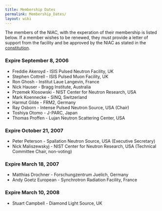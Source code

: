 ```yaml
---
title: Membership Dates
permalink: Membership_Dates/
layout: wiki
---
```


The members of the NIAC, with the experation of their membership is
listed below. If a member wishes to be renewed, they must provide a
letter of support from the facility and be approved by the NIAC as
stated in the [constitution](NIAC "wikilink").

### Expire September 8, 2006

-   Freddie Akeroyd - ISIS Pulsed Neutron Facility, UK
-   Stephen Cottrell - ISIS Pulsed Muon Facility, UK
-   Ron Ghosh - Institut Laue Langevin, France
-   Nick Hauser - Bragg Institute, Australia
-   Przemek Klosowski - NIST Center for Neutron Research, USA
-   Mark Koennecke - SINQ, Switzerland
-   Harmut Gilde - FRM2, Germany
-   Ray Osborn - Intense Pulsed Neutron Source, USA (Chair)
-   Toshiya Otomo - J-PARC, Japan
-   Thomas Proffen - Lujan Neutron Scattering Center, USA

### Expire October 21, 2007

-   Peter Peterson - Spallation Neutron Source, USA (Executive
    Secretary)
-   Nick Maliszewskyj - NIST Center for Neutron Research, USA (Technical
    Committee Chair, non-voting)

### Expire March 18, 2007

-   Matthias Drochner - Forschungzentrum Juelich, Germany
-   Andy Goetz European - Synchrotron Radiation Facility, France

### Expire March 10, 2008

-   Stuart Campbell - Diamond Light Source, UK

